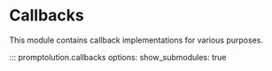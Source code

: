 # Callbacks

This module contains callback implementations for various purposes.

::: promptolution.callbacks
    options:
      show_submodules: true